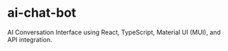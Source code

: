 # ai-chat-bot
AI Conversation Interface using React, TypeScript, Material UI (MUI), and API integration.
